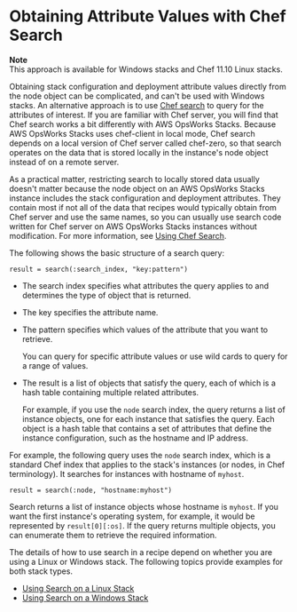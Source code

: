 # Obtaining Attribute Values with Chef Search<a name="cookbooks-101-opsworks-opsworks-stack-config-search"></a>

**Note**  
This approach is available for Windows stacks and Chef 11\.10 Linux stacks\.

Obtaining stack configuration and deployment attribute values directly from the node object can be complicated, and can't be used with Windows stacks\. An alternative approach is to use [Chef search](http://docs.chef.io/chef_search.html) to query for the attributes of interest\. If you are familiar with Chef server, you will find that Chef search works a bit differently with AWS OpsWorks Stacks\. Because AWS OpsWorks Stacks uses chef\-client in local mode, Chef search depends on a local version of Chef server called chef\-zero, so that search operates on the data that is stored locally in the instance's node object instead of on a remote server\.

As a practical matter, restricting search to locally stored data usually doesn't matter because the node object on an AWS OpsWorks Stacks instance includes the stack configuration and deployment attributes\. They contain most if not all of the data that recipes would typically obtain from Chef server and use the same names, so you can usually use search code written for Chef server on AWS OpsWorks Stacks instances without modification\. For more information, see [Using Chef Search](workingcookbook-chef11-10.md#workingcookbook-chef11-10-search)\.

The following shows the basic structure of a search query:

```
result = search(:search_index, "key:pattern")
```

+ The search index specifies what attributes the query applies to and determines the type of object that is returned\.

+ The key specifies the attribute name\.

+ The pattern specifies which values of the attribute that you want to retrieve\.

  You can query for specific attribute values or use wild cards to query for a range of values\.

+ The result is a list of objects that satisfy the query, each of which is a hash table containing multiple related attributes\.

  For example, if you use the `node` search index, the query returns a list of instance objects, one for each instance that satisfies the query\. Each object is a hash table that contains a set of attributes that define the instance configuration, such as the hostname and IP address\.

For example, the following query uses the `node` search index, which is a standard Chef index that applies to the stack's instances \(or nodes, in Chef terminology\)\. It searches for instances with hostname of `myhost`\.

```
result = search(:node, "hostname:myhost")
```

Search returns a list of instance objects whose hostname is `myhost`\. If you want the first instance's operating system, for example, it would be represented by `result[0][:os]`\. If the query returns multiple objects, you can enumerate them to retrieve the required information\.

The details of how to use search in a recipe depend on whether you are using a Linux or Windows stack\. The following topics provide examples for both stack types\.


+ [Using Search on a Linux Stack](cookbooks-101-opsworks-opsworks-stack-config-search-linux.md)
+ [Using Search on a Windows Stack](cookbooks-101-opsworks-opsworks-stack-config-search-windows.md)